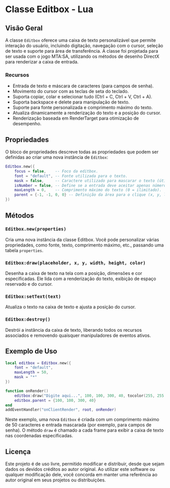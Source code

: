 
# Classe Editbox - Lua

## Visão Geral

A classe `Editbox` oferece uma caixa de texto personalizável que permite interação do usuário, incluindo digitação, navegação com o cursor, seleção de texto e suporte para área de transferência. A classe foi projetada para ser usada com o jogo MTA:SA, utilizando os métodos de desenho DirectX para renderizar a caixa de entrada.

### Recursos
- Entrada de texto e máscara de caracteres (para campos de senha).
- Movimento do cursor com as teclas de seta do teclado.
- Suporta copiar, colar e selecionar tudo (Ctrl + C, Ctrl + V, Ctrl + A).
- Suporta backspace e delete para manipulação de texto.
- Suporte para fonte personalizada e comprimento máximo do texto.
- Atualiza dinamicamente a renderização do texto e a posição do cursor.
- Renderização baseada em RenderTarget para otimização de desempenho.

## Propriedades

O bloco de propriedades descreve todas as propriedades que podem ser definidas ao criar uma nova instância de `Editbox`:

```lua
Editbox.new({
    focus = false,    -- Foco da editbox.
    font = "default", -- Fonte utilizada para o texto.
    mask = false,     -- Caractere utilizado para mascarar o texto (útil para senhas).
    isNumber = false, -- Define se a entrada deve aceitar apenas números.
    maxLength = 0,    -- Comprimento máximo do texto (0 = ilimitado).
    parent = {-1, -1, 0, 0} -- Definição da área para o clique (x, y, largura, altura).
})
```

## Métodos

### `Editbox.new(properties)`
Cria uma nova instância da classe Editbox. Você pode personalizar várias propriedades, como fonte, texto, comprimento máximo, etc., passando uma tabela `properties`.

### `Editbox:draw(placeholder, x, y, width, height, color)`
Desenha a caixa de texto na tela com a posição, dimensões e cor especificadas. Ele lida com a renderização do texto, exibição de espaço reservado e do cursor.

### `Editbox:setText(text)`
Atualiza o texto na caixa de texto e ajusta a posição do cursor.

### `Editbox:destroy()`
Destrói a instância da caixa de texto, liberando todos os recursos associados e removendo quaisquer manipuladores de eventos ativos.

## Exemplo de Uso

```lua
local editbox = Editbox.new({
    font = "default",
    maxLength = 50,
    mask = "*"
})

function onRender()
    editbox:draw("Digite aqui...", 100, 100, 300, 40, tocolor(255, 255, 255))
    editbox.parent = {100, 100, 300, 40}
end
addEventHandler("onClientRender", root, onRender)
```

Neste exemplo, uma nova `Editbox` é criada com um comprimento máximo de 50 caracteres e entrada mascarada (por exemplo, para campos de senha). O método `draw` é chamado a cada frame para exibir a caixa de texto nas coordenadas especificadas.

## Licença

Este projeto é de uso livre, permitido modificar e distribuir, desde que sejam dados os devidos créditos ao autor original. Ao utilizar este software ou qualquer modificação dele, você concorda em manter uma referência ao autor original em seus projetos ou distribuições.
